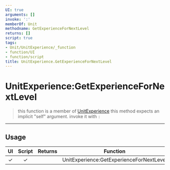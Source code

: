 ```yaml
---
UI: true
arguments: []
invoke: ':'
memberOf: Unit
methodname: GetExperienceForNextLevel
returns: []
script: true
tags:
- Unit/UnitExperience/_function
- function/UI
- function/script
title: UnitExperience.GetExperienceForNextLevel
---
```

# UnitExperience:GetExperienceForNextLevel
> this function is a member of [UnitExperience](civ-6/lua/UnitExperience.md)
> this method expects an implicit "self" argument. invoke it with `:`
-----
## Usage
|  UI | Script | Returns | Function | Arguments |
|:---:|:------:|-------:|:--------:|:---------|
|✓|✓||UnitExperience:GetExperienceForNextLevel||
